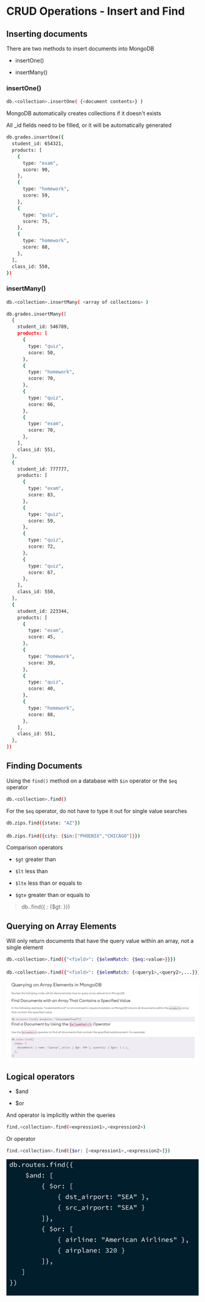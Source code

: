 # CRUD Operations - Insert and Find

## Inserting documents

There are two methods to insert documents into MongoDB

 - insertOne()

 - insertMany()

### insertOne()
```sh
db.<collection>.insertOne( {<document contents>} )
```
MongoDB automatically creates collections if it doesn't exists

All _id fields need to be filled, or it will be automatically generated

```sh
db.grades.insertOne({
  student_id: 654321,
  products: [
    {
      type: "exam",
      score: 90,
    },
    {
      type: "homework",
      score: 59,
    },
    {
      type: "quiz",
      score: 75,
    },
    {
      type: "homework",
      score: 88,
    },
  ],
  class_id: 550,
})
```

### insertMany()

```sh
db.<collection>.insertMany( <array of collections> )
```

```sh
db.grades.insertMany([
  {
    student_id: 546789,
    products: [
      {
        type: "quiz",
        score: 50,
      },
      {
        type: "homework",
        score: 70,
      },
      {
        type: "quiz",
        score: 66,
      },
      {
        type: "exam",
        score: 70,
      },
    ],
    class_id: 551,
  },
  {
    student_id: 777777,
    products: [
      {
        type: "exam",
        score: 83,
      },
      {
        type: "quiz",
        score: 59,
      },
      {
        type: "quiz",
        score: 72,
      },
      {
        type: "quiz",
        score: 67,
      },
    ],
    class_id: 550,
  },
  {
    student_id: 223344,
    products: [
      {
        type: "exam",
        score: 45,
      },
      {
        type: "homework",
        score: 39,
      },
      {
        type: "quiz",
        score: 40,
      },
      {
        type: "homework",
        score: 88,
      },
    ],
    class_id: 551,
  },
])
 ```

## Finding Documents

Using the `find()` method on a database with `$in` operator or the `$eq` operator

```sh
db.<collection>.find()
```

For the `$eq` operator, do not have to type it out for single value searches

```sh
db.zips.find({state: "AZ"})

db.zips.find({city: {$in:["PHOENIX","CHICAGO"]}})
```

Comparison operators

 - `$gt` greater than

 - `$lt` less than

 - `$lte` less than or equals to

 - `$gte` greater than or equals to

> db.<collection>.find({<field> : {$gt: <value>}})

## Querying on Array Elements

Will only return documents that have the query value within an array, not a single element

```sh
db.<collection>.find({"<field>": {$elemMatch: {$eq:<value>}}})

db.<collection>.find({"<field>": {$elemMatch: {<query1>,<query2>,...}}})
```

![Screenshot of code](Resources\04-01.png)

## Logical operators

 - $and

 - $or

And operator is implicitly within the queries

```sh
find.<collection>.find(<expression1>,<expression2>)
```

Or operator

```sh
find.<collection>.find({$or: [<expression1>,<expression2>]})
```

![Screenshot of code](Resources\04-02.png)